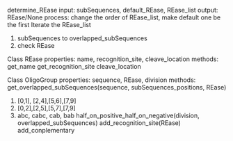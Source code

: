 determine_REase
input:  subSequences, default_REase, REase_list
output: REase/None
process:
change the order of REase_list, make default one be the first
Iterate the REase_list
1. subSequences to overlapped_subSequences
2. check REase

Class REase
properties:
name, recognition_site, cleave_location
methods: 
get_name
get_recognition_site
cleave_location

Class OligoGroup
properties:
sequence, REase, division
methods:
get_overlapped_subSequences(sequence, subSequences_positions, REase)
1. [0,1], [2,4],[5,6],[7,9]
2. [0,2],[2,5],[5,7],[7,9]
3. abc, cabc, cab, bab
half_on_positive_half_on_negative(division, overlapped_subSequences)
add_recognition_site(REase)
add_conplementary
<!--stackedit_data:
eyJoaXN0b3J5IjpbLTIwOTg3NzU3MzMsLTM3MTc4NTQ0MCwtMT
E3MTQ2MTMxMSwxNzk5MjIzNzVdfQ==
-->